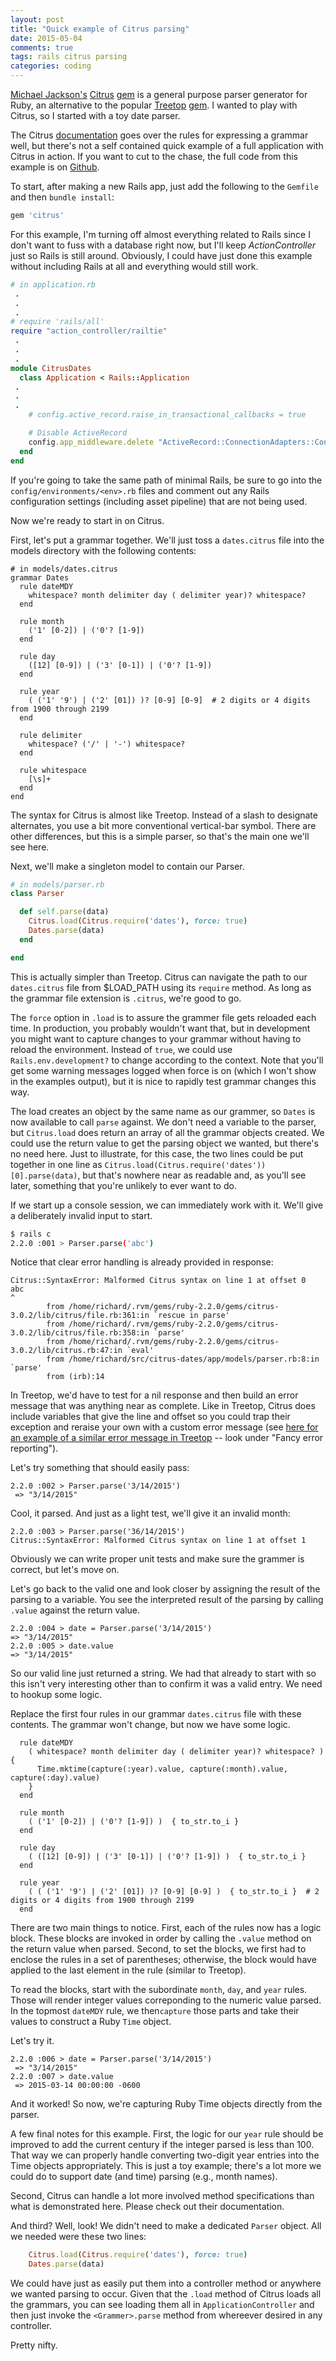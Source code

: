 ```yaml
---
layout: post
title: "Quick example of Citrus parsing"
date: 2015-05-04
comments: true
tags: rails citrus parsing
categories: coding
---
```


[Michael Jackson's](https://github.com/mjackson) [Citrus](http://mjackson.github.io/citrus/) [gem](https://rubygems.org/gems/citrus/) is a general purpose
parser generator for Ruby, an alternative to the popular [Treetop](http://treetop.rubyforge.org/index.html) [gem](https://rubygems.org/gems/treetop).
I wanted to play with Citrus, so I started with a toy date parser.  

<!--more-->

The Citrus [documentation](http://mjackson.github.io/citrus/example.html) goes over the rules for expressing a grammar well, but there's not a self contained
quick example of a full application with Citrus in action.   If you want to cut to the chase, the full code from this example is on [Github](https://github.com/rdnewman/citrus-dates).

To start, after making a new Rails app, just add the following to the `Gemfile` and then `bundle install`:

```rb
gem 'citrus'
```

For this example, I'm turning off almost everything related to Rails since I don't want to fuss with a database right now, but I'll keep *ActionController*
just so Rails is still around.  Obviously, I could have just done this example without including Rails at all and everything would still work.

```ruby
# in application.rb
 .
 .
 .
# require 'rails/all'
require "action_controller/railtie"
 .
 .
 .
module CitrusDates
  class Application < Rails::Application
 .
 .
 .
    # config.active_record.raise_in_transactional_callbacks = true

    # Disable ActiveRecord
    config.app_middleware.delete "ActiveRecord::ConnectionAdapters::ConnectionManagement"
  end
end
```

If you're going to take the same path of minimal Rails, be sure to go into the `config/environments/<env>.rb` files and comment out any Rails configuration
settings (including asset pipeline) that are not being used.

Now we're ready to start in on Citrus.  

First, let's put a grammar together.  We'll just toss a `dates.citrus` file into the models directory with the following contents:

```
# in models/dates.citrus
grammar Dates
  rule dateMDY
    whitespace? month delimiter day ( delimiter year)? whitespace?
  end

  rule month
    ('1' [0-2]) | ('0'? [1-9])
  end

  rule day
    ([12] [0-9]) | ('3' [0-1]) | ('0'? [1-9])
  end

  rule year
    ( ('1' '9') | ('2' [01]) )? [0-9] [0-9]  # 2 digits or 4 digits from 1900 through 2199
  end

  rule delimiter
    whitespace? ('/' | '-') whitespace?
  end

  rule whitespace
    [\s]+
  end
end
```

The syntax for Citrus is almost like Treetop. Instead of a slash to designate alternates, you use a bit more conventional vertical-bar symbol.  There are
other differences, but this is a simple parser, so that's the main one we'll see here.

Next, we'll make a singleton model to contain our Parser.

```ruby
# in models/parser.rb
class Parser

  def self.parse(data)
    Citrus.load(Citrus.require('dates'), force: true)
    Dates.parse(data)
  end

end
```

This is actually simpler than Treetop.  Citrus can navigate the path to our `dates.citrus` file from $LOAD_PATH using its `require` method.  As long as the
grammar file extension is `.citrus`, we're good to go.  

The `force` option in `.load` is to assure the grammer file gets reloaded each time.  In production, you probably
wouldn't want that, but in development you might want to capture changes to your grammar without having to reload the environment.  Instead of
`true`, we could use `Rails.env.development?` to change according to the context.  Note that you'll get some warning messages logged when force is on (which I won't show in the examples output),
but it is nice to rapidly test grammar changes this way.

The load creates an object by the same name as our grammer, so `Dates` is now available to call `parse` against. We don't need a variable to
the parser, but `Citrus.load` does return an array of all the grammar objects created.  We could use the return value to get the parsing object we
wanted, but there's no need here.   Just to illustrate, for this case, the two lines could be put together in one line as `Citrus.load(Citrus.require('dates'))[0].parse(data)`,
but that's nowhere near as readable and, as you'll see later, something that you're unlikely to ever want to do.

If we start up a console session, we can immediately work with it.  We'll give a deliberately invalid input to start.

```bash
$ rails c
2.2.0 :001 > Parser.parse('abc')
```

Notice that clear error handling is already provided in response:

```
Citrus::SyntaxError: Malformed Citrus syntax on line 1 at offset 0
abc
^
        from /home/richard/.rvm/gems/ruby-2.2.0/gems/citrus-3.0.2/lib/citrus/file.rb:361:in `rescue in parse'
        from /home/richard/.rvm/gems/ruby-2.2.0/gems/citrus-3.0.2/lib/citrus/file.rb:358:in `parse'
        from /home/richard/.rvm/gems/ruby-2.2.0/gems/citrus-3.0.2/lib/citrus.rb:47:in `eval'
        from /home/richard/src/citrus-dates/app/models/parser.rb:8:in `parse'
        from (irb):14
```

In Treetop, we'd have to test for a nil response and then build an error message that was anything near as complete.  Like in Treetop, Citrus does include variables that give the line and offset so you could trap their exception
and reraise your own with a custom error message (see [here for an example of a similar error message in Treetop](http://whitequark.org/blog/2011/09/08/treetop-typical-errors/) -- look under "Fancy error reporting").


Let's try something that should easily pass:

```
2.2.0 :002 > Parser.parse('3/14/2015')
 => "3/14/2015"
```

Cool, it parsed.  And just as a light test, we'll give it an invalid month:

```
2.2.0 :003 > Parser.parse('36/14/2015')
Citrus::SyntaxError: Malformed Citrus syntax on line 1 at offset 1
```

Obviously we can write proper unit tests and make sure the grammer is correct, but let's move on.


Let's go back to the valid one and look closer by assigning the result of the parsing to a variable.  You see the interpreted result
of the parsing by calling `.value` against the return value.

```
2.2.0 :004 > date = Parser.parse('3/14/2015')
=> "3/14/2015"
2.2.0 :005 > date.value
=> "3/14/2015"
```

So our valid line just returned a string.  We had that already to start with so this isn't very interesting other than to confirm it was a valid entry.  We need to hookup some logic.

Replace the first four rules in our grammar `dates.citrus` file with these contents.  The grammar won't change, but now we have some logic.

```
  rule dateMDY
    ( whitespace? month delimiter day ( delimiter year)? whitespace? ) {
      Time.mktime(capture(:year).value, capture(:month).value, capture(:day).value)
    }
  end

  rule month
    ( ('1' [0-2]) | ('0'? [1-9]) )  { to_str.to_i }
  end

  rule day
    ( ([12] [0-9]) | ('3' [0-1]) | ('0'? [1-9]) )  { to_str.to_i }
  end

  rule year
    ( ( ('1' '9') | ('2' [01]) )? [0-9] [0-9] )  { to_str.to_i }  # 2 digits or 4 digits from 1900 through 2199
  end
```

There are two main things to notice.  First, each of the rules now has a logic block.  These blocks are invoked in order by calling the `.value` method on the
return value when parsed.  Second, to set the blocks, we first had to enclose the rules in a set of parentheses; otherwise, the block would have
applied to the last element in the rule (similar to Treetop).

To read the blocks, start with the subordinate `month`, `day`, and `year` rules.  Those will render integer values correponding to the numeric value parsed.
In the topmost `dateMDY` rule, we then`capture` those parts and take their values to construct a Ruby `Time` object.

Let's try it.

```
2.2.0 :006 > date = Parser.parse('3/14/2015')
 => "3/14/2015"
2.2.0 :007 > date.value
 => 2015-03-14 00:00:00 -0600
```

And it worked!  So now, we're capturing Ruby Time objects directly from the parser.

A few final notes for this example.  First, the logic for our `year` rule should be improved to add the current century if the integer parsed is less than 100.  That way we
can properly handle converting two-digit year entries into the Time objects appropriately.   This is just a toy example; there's a lot more we could do to support date (and time) parsing (e.g., month names).

Second, Citrus can handle a lot more involved method specifications than what is demonstrated here.  Please check out their documentation.

And third?  Well, look!  We didn't need to make a dedicated `Parser` object.  All we needed were these two lines:

```ruby
    Citrus.load(Citrus.require('dates'), force: true)
    Dates.parse(data)
```

We could have just as easily put them into a controller method or anywhere we wanted parsing to occur.  Given that the `.load` method of Citrus loads all the
grammars, you can see loading them all in `ApplicationController` and then just invoke the `<Grammer>.parse` method from whereever desired in any controller.

Pretty nifty.
